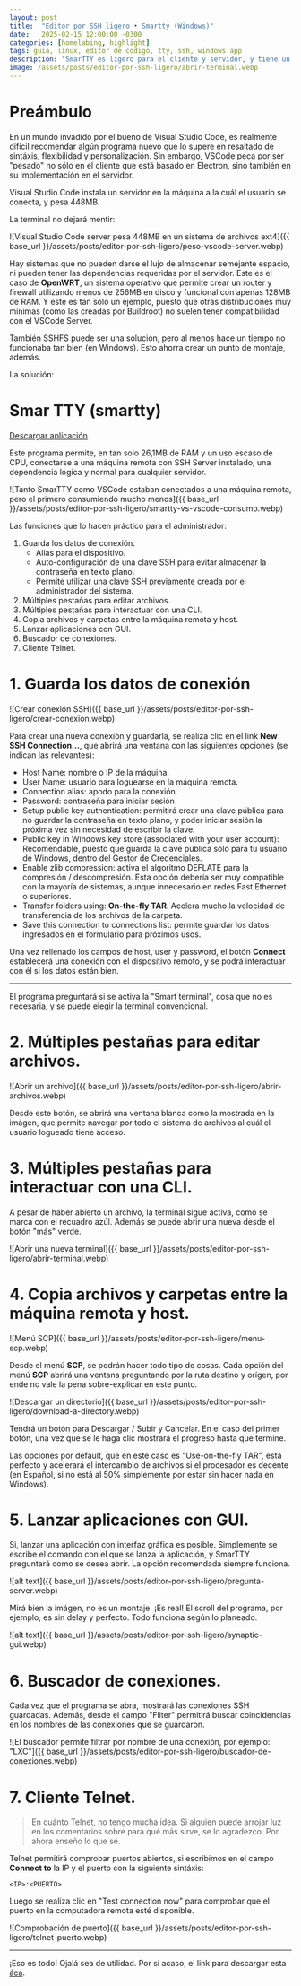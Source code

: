 ```yaml
---
layout: post
title:  "Editor por SSH ligero • Smartty (Windows)"
date:   2025-02-15 12:00:00 -0300
categories: [homelabing, highlight]
tags: guia, linux, editor de codigo, tty, ssh, windows app
description: "SmarTTY es ligero para el cliente y servidor, y tiene un pack de funciones que cubre la administración de ciertos sistemas más limitados, que no soportan VSCode. Además, incluye la herramienta de Telnet."
image: /assets/posts/editor-por-ssh-ligero/abrir-terminal.webp
---
```


# Preámbulo

En un mundo invadido por el bueno de Visual Studio Code, es realmente difícil recomendar algún programa nuevo que lo supere en resaltado de sintáxis, flexibilidad y personalización. Sin embargo, VSCode peca por ser "pesado" no sólo en el cliente que está basado en Electron, sino también en su implementación en el servidor.

Visual Studio Code instala un servidor en la máquina a la cuál el usuario se conecta, y pesa 448MB.

La terminal no dejará mentir:

![Visual Studio Code server pesa 448MB en un sistema de archivos ext4]({{ base_url }}/assets/posts/editor-por-ssh-ligero/peso-vscode-server.webp)

Hay sistemas que no pueden darse el lujo de almacenar semejante espacio, ni pueden tener las dependencias requeridas por el servidor. Este es el caso de **OpenWRT**, un sistema operativo que permite crear un router y firewall utilizando menos de 256MB en disco y funcional con apenas 128MB de RAM. Y este es tan sólo un ejemplo, puesto que otras distribuciones muy mínimas (como las creadas por Buildroot) no suelen tener compatibilidad con el VSCode Server.

También SSHFS puede ser una solución, pero al menos hace un tiempo no funcionaba tan bien (en Windows). Esto ahorra crear un punto de montaje, además.

La solución:

# Smar TTY (smartty)

[Descargar aplicación](https://sysprogs.com/SmarTTY/download/).

Este programa permite, en tan solo 26,1MB de RAM y un uso escaso de CPU, conectarse a una máquina remota con SSH Server instalado, una dependencia lógica y normal para cualquier servidor.

![Tanto SmarTTY como VSCode estaban conectados a una máquina remota, pero el primero consumiendo mucho menos]({{ base_url }}/assets/posts/editor-por-ssh-ligero/smartty-vs-vscode-consumo.webp)

Las funciones que lo hacen práctico para el administrador:

1. Guarda los datos de conexión.
   - Alias para el dispositivo.
   - Auto-configuración de una clave SSH para evitar almacenar la contraseña en texto plano.
   - Permite utilizar una clave SSH previamente creada por el administrador del sistema.
2. Múltiples pestañas para editar archivos.
3. Múltiples pestañas para interactuar con una CLI.
4. Copia archivos y carpetas entre la máquina remota y host.
5. Lanzar aplicaciones con GUI.
6. Buscador de conexiones.
7. Cliente Telnet.

# 1. Guarda los datos de conexión

![Crear conexión SSH]({{ base_url }}/assets/posts/editor-por-ssh-ligero/crear-conexion.webp)

Para crear una nueva conexión y guardarla, se realiza clic en el link **New SSH Connection...**, que abrirá una ventana con las siguientes opciones (se indican las relevantes):

- Host Name: nombre o IP de la máquina.
- User Name: usuario para loguearse en la máquina remota.
- Connection alias: apodo para la conexión.
- Password: contraseña para iniciar sesión
- Setup public key authentication: permitirá crear una clave pública para no guardar la contraseña en texto plano, y poder iniciar sesión la próxima vez sin necesidad de escribir la clave.
- Public key in Windows key store (associated with your user account): Recomendable, puesto que guarda la clave pública sólo para tu usuario de Windows, dentro del Gestor de Credenciales.
- Enable zlib compression: activa el algoritmo DEFLATE para la compresión / descompresión. Esta opción debería ser muy compatible con la mayoría de sistemas, aunque innecesario en redes Fast Ethernet o superiores.
- Transfer folders using: **On-the-fly TAR**. Acelera mucho la velocidad de transferencia de los archivos de la carpeta.
- Save this connection to connections list: permite guardar los datos ingresados en el formulario para próximos usos.

Una vez rellenado los campos de host, user y password, el botón **Connect** establecerá una conexión con el dispositivo remoto, y se podrá interactuar con él si los datos están bien.

---

El programa preguntará si se activa la "Smart terminal", cosa que no es necesaria, y se puede elegir la terminal convencional.

# 2. Múltiples pestañas para editar archivos.

![Abrir un archivo]({{ base_url }}/assets/posts/editor-por-ssh-ligero/abrir-archivos.webp)

Desde este botón, se abrirá una ventana blanca como la mostrada en la imágen, que permite navegar por todo el sistema de archivos al cuál el usuario logueado tiene acceso.

# 3. Múltiples pestañas para interactuar con una CLI.

A pesar de haber abierto un archivo, la terminal sigue activa, como se marca con el recuadro azúl. Además se puede abrir una nueva desde el botón "más" verde.

![Abrir una nueva terminal]({{ base_url }}/assets/posts/editor-por-ssh-ligero/abrir-terminal.webp)

# 4. Copia archivos y carpetas entre la máquina remota y host.

![Menú SCP]({{ base_url }}/assets/posts/editor-por-ssh-ligero/menu-scp.webp)

Desde el menú **SCP**, se podrán hacer todo tipo de cosas. Cada opción del menú **SCP** abrirá una ventana preguntando por la ruta destino y orígen, por ende no vale la pena sobre-explicar en este punto.

![Descargar un directorio]({{ base_url }}/assets/posts/editor-por-ssh-ligero/download-a-directory.webp)

Tendrá un botón para Descargar / Subir y Cancelar. En el caso del primer botón, una vez que se le haga clic mostrará el progreso hasta que termine.

Las opciones por default, que en este caso es "Use-on-the-fly TAR", está perfecto y acelerará el intercambio de archivos si el procesador es decente (en Español, si no está al 50% simplemente por estar sin hacer nada en Windows).

# 5. Lanzar aplicaciones con GUI.

Si, lanzar una aplicación con interfaz gráfica es posible. Simplemente se escribe el comando con el que se lanza la aplicación, y SmarTTY preguntará como se desea abrir. La opción recomendada siempre funciona.

![alt text]({{ base_url }}/assets/posts/editor-por-ssh-ligero/pregunta-server.webp)

Mirá bien la imágen, no es un montaje. ¡Es real! El scroll del programa, por ejemplo, es sin delay y perfecto. Todo funciona según lo planeado.

![alt text]({{ base_url }}/assets/posts/editor-por-ssh-ligero/synaptic-gui.webp)

# 6. Buscador de conexiones.

Cada vez que el programa se abra, mostrará las conexiones SSH guardadas. Además, desde el campo "Filter" permitirá buscar coincidencias en los nombres de las conexiones que se guardaron.

![El buscador permite filtrar por nombre de una conexión, por ejemplo: "LXC"]({{ base_url }}/assets/posts/editor-por-ssh-ligero/buscador-de-conexiones.webp)

# 7. Cliente Telnet.

> En cuánto Telnet, no tengo mucha idea. Si alguien puede arrojar luz en los comentarios sobre para qué más sirve, se lo agradezco. Por ahora enseño lo que sé.

Telnet permitirá comprobar puertos abiertos, si escribimos en el campo **Connect to** la IP y el puerto con la siguiente sintáxis:

```
<IP>:<PUERTO>
```

Luego se realiza clic en "Test connection now" para comprobar que el puerto en la computadora remota esté disponible.

![Comprobación de puerto]({{ base_url }}/assets/posts/editor-por-ssh-ligero/telnet-puerto.webp)

---

¡Eso es todo! Ojalá sea de utilidad. Por si acaso, el link para descargar esta [áca](https://sysprogs.com/SmarTTY/download/).